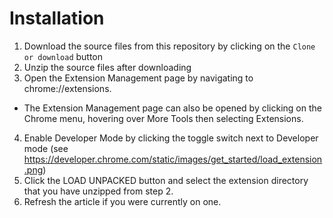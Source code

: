 # Installation

1. Download the source files from this repository by clicking on the `Clone or download` button
2. Unzip the source files after downloading
3. Open the Extension Management page by navigating to chrome://extensions.
- The Extension Management page can also be opened by clicking on the Chrome menu, hovering over More Tools then selecting Extensions.
4. Enable Developer Mode by clicking the toggle switch next to Developer mode (see https://developer.chrome.com/static/images/get_started/load_extension.png)
5. Click the LOAD UNPACKED button and select the extension directory that you have unzipped from step 2.
6. Refresh the article if you were currently on one.
